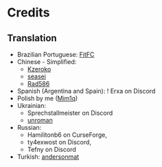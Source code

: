 # Credits

## Translation

- Brazilian Portuguese: [FitFC](https://github.com/FITFC)
- Chinese - Simplified:
    - [Kzeroko](https://github.com/Kzeroko)
    - [seasei](https://github.com/seaseii)
    - [Rad586](https://github.com/Rad586)
- Spanish (Argentina and Spain): ! Erxa on Discord
- Polish by me ([Mim1q](https://github.com/Mim1q))
- Ukrainian:
    - Sprechstallmeister on Discord
    - [unroman](https://github.com/unroman)
- Russian:
    - Hamilitonb6 on CurseForge,
    - ty4exwost on Discord,
    - Tefny on Discord
- Turkish: [andersonmat](https://github.com/andersonmat05)